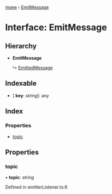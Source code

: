 [mqee](../README.md) › [EmitMessage](emitmessage.md)

# Interface: EmitMessage

## Hierarchy

* **EmitMessage**

  ↳ [EmittedMessage](emittedmessage.md)

## Indexable

* \[ **key**: *string*\]: any

## Index

### Properties

* [topic](emitmessage.md#topic)

## Properties

###  topic

• **topic**: *string*

Defined in emitterListener.ts:6
